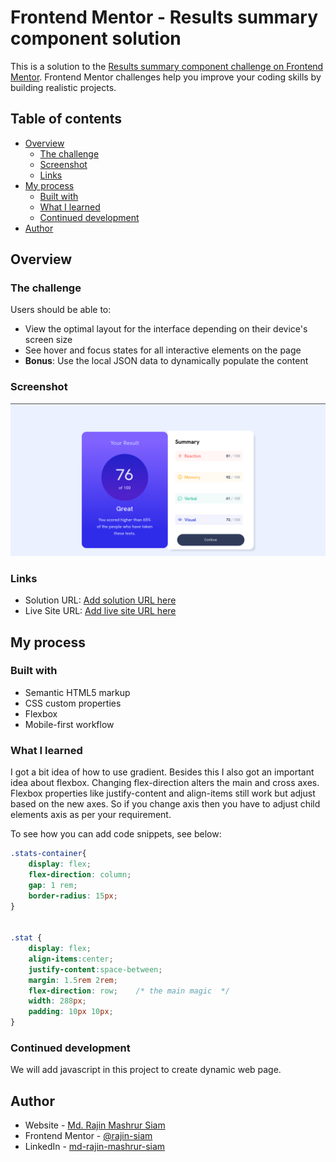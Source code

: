 # Frontend Mentor - Results summary component solution

This is a solution to the [Results summary component challenge on Frontend Mentor](https://www.frontendmentor.io/challenges/results-summary-component-CE_K6s0maV). Frontend Mentor challenges help you improve your coding skills by building realistic projects. 

## Table of contents

- [Overview](#overview)
  - [The challenge](#the-challenge)
  - [Screenshot](#screenshot)
  - [Links](#links)
- [My process](#my-process)
  - [Built with](#built-with)
  - [What I learned](#what-i-learned)
  - [Continued development](#continued-development)
- [Author](#author)

## Overview

### The challenge

Users should be able to:

- View the optimal layout for the interface depending on their device's screen size
- See hover and focus states for all interactive elements on the page
- **Bonus**: Use the local JSON data to dynamically populate the content

### Screenshot

![](./screenshot.png)


### Links

- Solution URL: [Add solution URL here](https://github.com/rajin-siam/Results-summary-component)
- Live Site URL: [Add live site URL here](https://rajin-siam.github.io/Results-summary-component/)

## My process

### Built with

- Semantic HTML5 markup
- CSS custom properties
- Flexbox
- Mobile-first workflow


### What I learned

I got a bit idea of how to use gradient. Besides this I also got an important idea about flexbox.
Changing flex-direction alters the main and cross axes. Flexbox properties like justify-content and align-items still work but adjust based on the new axes. So if you change axis then you have to adjust child elements axis as per your requirement.

To see how you can add code snippets, see below:


```css
.stats-container{
    display: flex;
    flex-direction: column;
    gap: 1 rem;
    border-radius: 15px;
}


.stat {
    display: flex;
    align-items:center;
    justify-content:space-between;
    margin: 1.5rem 2rem;
    flex-direction: row;    /* the main magic  */
    width: 288px;
    padding: 10px 10px;
}
```



### Continued development

We will add javascript in this project to create dynamic web page.


## Author

- Website - [Md. Rajin Mashrur Siam](https://rajin-siam.github.io/Portfolio/)
- Frontend Mentor - [@rajin-siam](https://www.frontendmentor.io/profile/yourusername)
- LinkedIn - [md-rajin-mashrur-siam](https://www.linkedin.com/in/md-rajin-mashrur-siam/)



